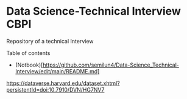 # Data Science-Technical Interview CBPI
Repository of a technical Interview

Table of contents 

* (Notbook)[https://github.com/semilun4/Data-Science_Technical-Interview/edit/main/README.md]

https://dataverse.harvard.edu/dataset.xhtml?persistentId=doi:10.7910/DVN/HG7NV7

